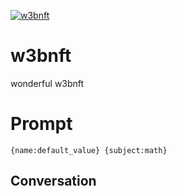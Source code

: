 
[![w3bnft](https://flow-prompt-covers.s3.us-west-1.amazonaws.com/icon/vintage/vint_8.png)]()
# w3bnft 
wonderful  w3bnft

# Prompt

```
{name:default_value} {subject:math}
```

## Conversation




